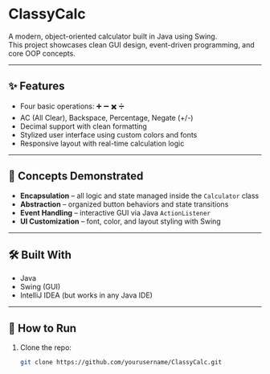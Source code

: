 # ClassyCalc

A modern, object-oriented calculator built in Java using Swing.  
This project showcases clean GUI design, event-driven programming, and core OOP concepts.

---

## ✨ Features

- Four basic operations: ➕ ➖ ✖️ ➗
- AC (All Clear), Backspace, Percentage, Negate (+/-)
- Decimal support with clean formatting
- Stylized user interface using custom colors and fonts
- Responsive layout with real-time calculation logic

---

## 🧠 Concepts Demonstrated

- **Encapsulation** – all logic and state managed inside the `Calculator` class
- **Abstraction** – organized button behaviors and state transitions
- **Event Handling** – interactive GUI via Java `ActionListener`
- **UI Customization** – font, color, and layout styling with Swing

---

## 🛠️ Built With

- Java
- Swing (GUI)
- IntelliJ IDEA (but works in any Java IDE)

---

## 🚀 How to Run

1. Clone the repo:
   ```bash
   git clone https://github.com/yourusername/ClassyCalc.git
